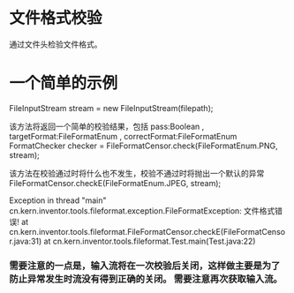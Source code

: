 # 文件格式校验
通过文件头检验文件格式。

# 一个简单的示例

FileInputStream stream = new FileInputStream(filepath);

该方法将返回一个简单的校验结果，包括 pass:Boolean , targetFormat:FileFormatEnum , correctFormat:FileFormatEnum
FormatChecker checker = FileFormatCensor.check(FileFormatEnum.PNG, stream);

该方法在校验通过时将什么也不发生，校验不通过时将抛出一个默认的异常
FileFormatCensor.checkE(FileFormatEnum.JPEG, stream);

Exception in thread "main" cn.kern.inventor.tools.fileformat.exception.FileFormatException: 文件格式错误!
	at cn.kern.inventor.tools.fileformat.FileFormatCensor.checkE(FileFormatCensor.java:31)
	at cn.kern.inventor.tools.fileformat.Test.main(Test.java:22)


### 需要注意的一点是，输入流将在一次校验后关闭，这样做主要是为了防止异常发生时流没有得到正确的关闭。 需要注意再次获取输入流。
